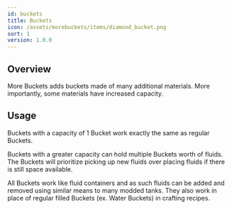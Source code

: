 ```yaml
---
id: buckets
title: Buckets
icon: /assets/morebuckets/items/diamond_bucket.png
sort: 1
version: 1.0.0
---
```


## Overview

More Buckets adds buckets made of many additional materials. More importantly, some materials have increased capacity.

## Usage

Buckets with a capacity of 1 Bucket work exactly the same as regular Buckets.

Buckets with a greater capacity can hold multiple Buckets worth of fluids. The Buckets will prioritize picking up new fluids over placing fluids if there is still space available.

All Buckets work like fluid containers and as such fluids can be added and removed using similar means to many modded tanks. They also work in place of regular filled Buckets (ex. Water Buckets) in crafting recipes.

